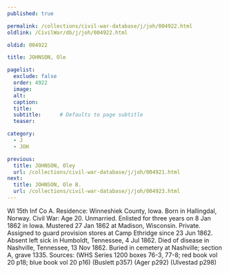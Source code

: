 ```yaml
---
published: true

permalink: /collections/civil-war-database/j/joh/004922.html
oldlink: /CivilWar/db/j/joh/004922.html

oldid: 004922

title: JOHNSON, Ole

pagelist:
  exclude: false
  order: 4922
  image: 
  alt:
  caption:
  title:
  subtitle:      # Defaults to page subtitle
  teaser:

category: 
  - J 
  - JOH

previous:
  title: JOHNSON, Oley
  url: /collections/civil-war-database/j/joh/004921.html  
next:
  title: JOHNSON, Ole B.
  url: /collections/civil-war-database/j/joh/004923.html   
---
```

WI 15th Inf Co A. Residence: Winneshiek County, Iowa. Born in Hallingdal, Norway. Civil War: Age 20. Unmarried. Enlisted for three years on 8 Jan 1862 in Iowa. Mustered 27 Jan 1862 at Madison, Wisconsin. Private. Assigned to guard provision stores at Camp Ethridge since 23 Jun 1862. Absent left sick in Humboldt, Tennessee, 4 Jul 1862. Died of disease in Nashville, Tennessee, 13 Nov 1862. Buried in cemetery at Nashville; section A, grave 1335. Sources: (WHS Series 1200 boxes 76-3, 77-8; red book vol 20 p18; blue book vol 20 p16) (Buslett p357) (Ager p292) (Ulvestad p298)